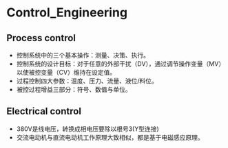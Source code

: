 # Control_Engineering
## Process control
* 控制系统中的三个基本操作：测量、决策、执行。
* 控制系统的设计目标：对于任意的外部干扰（DV），通过调节操作变量（MV）以使被控变量（CV）维持在设定值。
* 过程控制四大参数：温度、压力、流量、液位/料位。
* 被控过程增益三部分：符号、数值与单位。

## Electrical control
* 380V是线电压，转换成相电压要除以根号3(Y型连接)
* 交流电动机与直流电动机工作原理大致相似，都是基于电磁感应原理。

